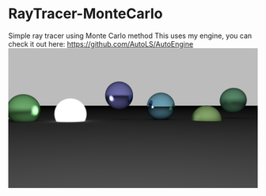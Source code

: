 # RayTracer-MonteCarlo
Simple ray tracer using Monte Carlo method
This uses my engine, you can check it out here: https://github.com/AutoLS/AutoEngine
![alt-text](https://github.com/AutoLS/RayTracer-MonteCarlo/blob/master/Example.png)
